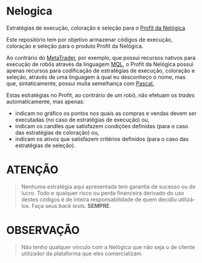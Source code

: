 # Nelogica

Estratégias de execução, coloração e seleção para o [Profit da Nelógica](https://www.nelogica.com.br)

Este repositório tem por objetivo armazenar códigos de execução, coloração e seleção para o produto Profit da Nelógica.

Ao contrário do [MetaTrader](https://www.metatrader5.com/), por exemplo, que possui recursos nativos para execução de robôs através da linguagem [MQL](https://www.mql5.com/en/docs), o Profit da Nelógica possui apenas recursos para codificação de estratégias de execução, coloração e seleção, através de uma linguagem à qual eu desconheço o nome, mas que, sintaticamente, possui muita semelhança com [Pascal.](https://pt.wikipedia.org/wiki/Pascal_(linguagem_de_programa%C3%A7%C3%A3o))

Estas estratégias no Profit, ao contrário de um robô, não efetuam os *trades* automaticamente, mas apenas:

* indicam no gráfico os pontos nos quais as compras e vendas devem ser executadas (no caso de estratégias de execução) ou,
* indicam os candles que satisfazem condições definidas (para o caso das estratégias de coloração) ou,
* indicam os ativos que satisfazem critérios definidos (para o caso das estratégias de seleção).

# ATENÇÃO

> Nenhuma estratégia aqui apresentada tem garantia de sucesso ou de lucro. Todo e qualquer risco ou perda financeira derivado do uso destes códigos é de inteira responsabilidade de quem decidiu utilizá-los. 
> Faça seus *back tests*. **SEMPRE**.

# OBSERVAÇÃO
> Não tenho qualquer vínculo com a Nelógica que não seja o de cliente utilizador da plataforma que eles comercializam.
